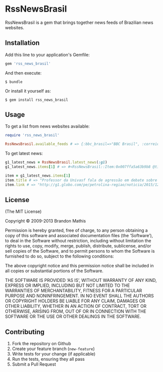 # RssNewsBrasil

RssNewsBrasil is a gem that brings together news feeds of Brazilian news websites.

## Installation

Add this line to your application's Gemfile:

```ruby
gem 'rss_news_brasil'
```

And then execute:

    $ bundle

Or install it yourself as:

    $ gem install rss_news_brasil

## Usage
To get a list from news websites available:

```ruby
require 'rss_news_brasil'

RssNewsBrasil.available_feeds # => {:bbc_brasil=>"BBC Brasil", :correio_brasiliense=>"Correio Brasiliense", :carta_capital=>"Carta Capital", :correio_do_brasil=>"Correio do Brasil" ...}
```

To get latest news:

```ruby
g1_latest_news = RssNewsBrasil.latest_news(:g1)
g1_latest_news.items[1] # => #<RssNewsBrasil::Item:0x007ffa5a63b9b8 @title="Professor da Univasf fala de agressão em debate sobre racismo na UPE", @link="http://g1.globo.com/pe/petrolina-regiao/noticia/2015/12/professor-da-univasf-fala-de-agressao-em-debate-sobre-racismo-na-upe.html">

item = g1_latest_news.items[1]
item.title # => "Professor da Univasf fala de agressão em debate sobre racismo na UPE"
item.link # => "http://g1.globo.com/pe/petrolina-regiao/noticia/2015/12/professor-da-univasf-fala-de-agressao-em-debate-sobre-racismo-na-upe.html"

```

## License
(The MIT License)

Copyright © 2009-2013 Brandon Mathis

Permission is hereby granted, free of charge, to any person obtaining a copy of this software and associated documentation files (the ‘Software’), to deal in the Software without restriction, including without limitation the rights to use, copy, modify, merge, publish, distribute, sublicense, and/or sell copies of the Software, and to permit persons to whom the Software is furnished to do so, subject to the following conditions:

The above copyright notice and this permission notice shall be included in all copies or substantial portions of the Software.

THE SOFTWARE IS PROVIDED ‘AS IS’, WITHOUT WARRANTY OF ANY KIND, EXPRESS OR IMPLIED, INCLUDING BUT NOT LIMITED TO THE WARRANTIES OF MERCHANTABILITY, FITNESS FOR A PARTICULAR PURPOSE AND NONINFRINGEMENT. IN NO EVENT SHALL THE AUTHORS OR COPYRIGHT HOLDERS BE LIABLE FOR ANY CLAIM, DAMAGES OR OTHER LIABILITY, WHETHER IN AN ACTION OF CONTRACT, TORT OR OTHERWISE, ARISING FROM, OUT OF OR IN CONNECTION WITH THE SOFTWARE OR THE USE OR OTHER DEALINGS IN THE SOFTWARE.



## Contributing

1. Fork the repository on Github
2. Create your feature branch (`new-feature`)
4. Write tests for your change (if applicable)
5. Run the tests, ensuring they all pass
6. Submit a Pull Request
